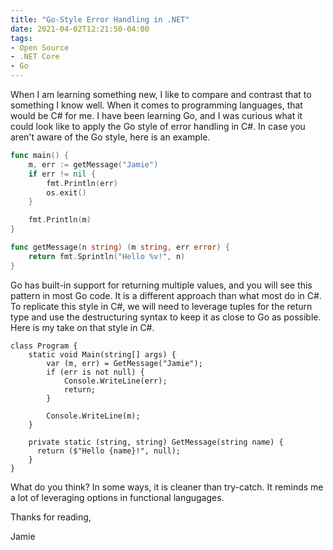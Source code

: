 ```yaml
---
title: "Go-Style Error Handling in .NET"
date: 2021-04-02T12:21:50-04:00
tags:
- Open Source
- .NET Core
- Go
---
```


When I am learning something new, I like to compare and contrast that to something I know well. When it comes to programming languages, that would be C# for me. I have been learning Go, and I was curious what it could look like to apply the Go style of error handling in C#. In case you aren't aware of the Go style, here is an example.

```Go
func main() {
    m, err := getMessage("Jamie")
    if err != nil {
        fmt.Println(err)
        os.exit()
    }

    fmt.Println(m)
}

func getMessage(n string) (m string, err error) {
    return fmt.Sprintln("Hello %v!", n)
}
```

Go has built-in support for returning multiple values, and you will see this pattern in most Go code. It is a different approach than what most do in C#. To replicate this style in C#, we will need to leverage tuples for the return type and use the destructuring syntax to keep it as close to Go as possible. Here is my take on that style in C#.

```CSharp
class Program {
    static void Main(string[] args) {
        var (m, err) = GetMessage("Jamie");
        if (err is not null) {
            Console.WriteLine(err);
            return;
        }

        Console.WriteLine(m);
    }

    private static (string, string) GetMessage(string name) {
      return ($"Hello {name}!", null);
    }
}
```

What do you think? In some ways, it is cleaner than try-catch. It reminds me a lot of leveraging options in functional langugages.

Thanks for reading,

Jamie